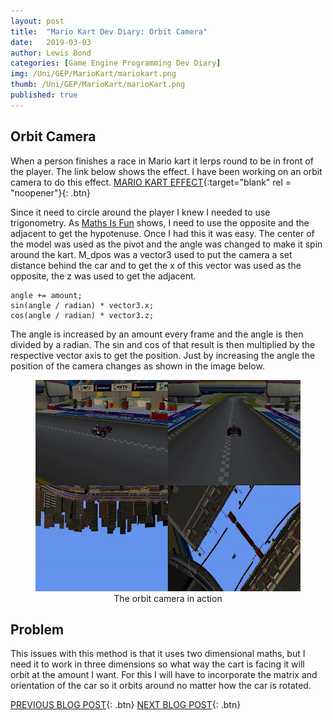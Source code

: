 ```yaml
---
layout: post
title:  "Mario Kart Dev Diary: Orbit Camera"
date:   2019-03-03
author: Lewis Bond
categories: [Game Engine Programming Dev Diary]
img: /Uni/GEP/MarioKart/mariokart.png
thumb: /Uni/GEP/MarioKart/marioKart.png
published: true
---
```

<!--more-->

## Orbit Camera

When a person finishes a race in Mario kart it lerps round to be in front of the player. The link below shows the effect. I have been working on an orbit camera to do this effect.
[MARIO KART EFFECT](https://youtu.be/GHz6s5iVpYU?t=469){:target="blank" rel = "noopener"}{: .btn}

Since it need to circle around the player I knew I needed to use trigonometry. As [Maths Is Fun](https://www.mathsisfun.com/algebra/trigonometry.html) shows, I need to use the opposite and the adjacent to get the hypotenuse. Once I had this it was easy. The center of the model was used as the pivot and the angle was changed to make it spin around the kart. M_dpos was a vector3 used to put the camera a set distance behind the car and to get the x of this vector was used as the opposite, the z was used to get the adjacent.

~~~
angle += amount;
sin(angle / radian) * vector3.x;
cos(angle / radian) * vector3.z;
~~~

The angle is increased by an amount every frame and the angle is then divided by a radian. The sin and cos of that result is then multiplied by the respective vector axis to get the position. Just by increasing the angle the position of the camera changes as shown in the image below. 

<center>
	<figure>
<a href="/assets/img/blog/Uni/GEP/MarioKart/SplitScreen.gif"><img src="/assets/img/blog/Uni/GEP/MarioKart/SplitScreen.gif" width = "600" height = "338"></a>
		<figcaption>The orbit camera in action</figcaption>
	</figure>
</center>

## Problem

This issues with this method is that it uses two dimensional maths, but I need it to work in three dimensions so what way the cart is facing it will orbit at the amount I want. For this I will have to incorporate the matrix and orientation of the car so it orbits around no matter how the car is rotated.

[PREVIOUS BLOG POST](https://lbondi7.github.io/game%20engine%20programming%20dev%20diary/gep-mariokart-2){: .btn} [NEXT BLOG POST](https://lbondi7.github.io/game%20engine%20programming%20dev%20diary/gep-mariokart-5){: .btn}
